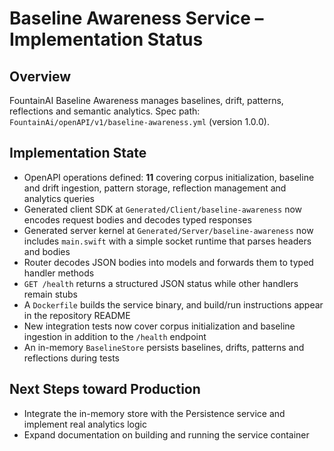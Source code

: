 # Baseline Awareness Service – Implementation Status

## Overview
FountainAI Baseline Awareness manages baselines, drift, patterns, reflections and semantic analytics.
Spec path: `FountainAi/openAPI/v1/baseline-awareness.yml` (version 1.0.0).

## Implementation State
- OpenAPI operations defined: **11** covering corpus initialization, baseline and drift ingestion, pattern storage, reflection management and analytics queries
- Generated client SDK at `Generated/Client/baseline-awareness` now encodes request bodies and decodes typed responses
- Generated server kernel at `Generated/Server/baseline-awareness` now includes `main.swift` with a simple socket runtime that parses headers and bodies
- Router decodes JSON bodies into models and forwards them to typed handler methods
- `GET /health` returns a structured JSON status while other handlers remain stubs
- A `Dockerfile` builds the service binary, and build/run instructions appear in the repository README
- New integration tests now cover corpus initialization and baseline ingestion in addition to the `/health` endpoint
- An in-memory `BaselineStore` persists baselines, drifts, patterns and reflections during tests

## Next Steps toward Production
- Integrate the in-memory store with the Persistence service and implement real analytics logic
- Expand documentation on building and running the service container
